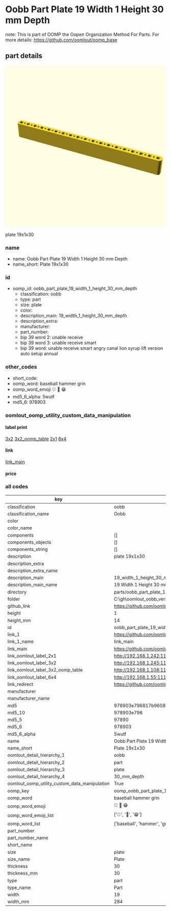# Oobb Part Plate 19 Width 1 Height 30 mm Depth  

note: This is part of OOMP the Oopen Organization Method For Parts. For more details: https://github.com/oomlout/oomp_base

##  part details
  

[![](3dpr.png)](3dpr.png)

plate 19x1x30



### name
* name: Oobb Part Plate 19 Width 1 Height 30 mm Depth
* name_short: Plate 19x1x30 
### id
* oomp_id: oobb_part_plate_19_width_1_height_30_mm_depth
  * classification: oobb
  * type: part
  * size: plate
  * color: 
  * description_main: 19_width_1_height_30_mm_depth
  * description_extra: 
  * manufacturer: 
  * part_number: 
  * bip 39 word 2: unable receive
  * bip 39 word 3: unable receive smart
  * bip 39 word: unable receive smart angry canal lion syrup lift version auto setup annual

### other_codes
* short_code: 
* oomp_word: baseball hammer grin
* oomp_word_emoji :baseball: :hammer: :grin:
* md5_6_alpha: 5wutf
* md5_6: 978903






### oomlout_oomp_utility_custom_data_manipulation
#### label print
[3x2](http://192.168.1.245:1112/?label=oomp%205wutf)
[3x2_oomp_table](http://192.168.1.108:1112/?label=oomp%205wutf)
[2x1](http://192.168.1.242:1112/?label=oomp%205wutf)
[6x4](http://192.168.1.55:1112/?label=oomp%205wutf)    

#### link

[link_main](https://github.com/oomlout/oomlout_oobb_version_4_generated_parts/tree/main/navigation_oomp/oobb/part/plate/19_width_1_height_30_mm_depth/part)                              

#### price







### all codes 
| key | value |  
| --- | --- |  
| classification | oobb |  
| classification_name | Oobb |  
| color |  |  
| color_name |  |  
| components | [] |  
| components_objects | [] |  
| components_string | [] |  
| description | plate 19x1x30 |  
| description_extra |  |  
| description_extra_name |  |  
| description_main | 19_width_1_height_30_mm_depth |  
| description_main_name | 19 Width 1 Height 30 mm Depth |  
| directory | parts/oobb_part_plate_19_width_1_height_30_mm_depth |  
| folder | C:\gh\oomlout_oobb_version_4_generated_parts\parts\oobb_part_plate_19_width_1_height_30_mm_depth |  
| github_link | https://github.com/oomlout/oomlout_oomp_part_src/tree/main/parts/oobb_part_plate_19_width_1_height_30_mm_depth |  
| height | 1 |  
| height_mm | 14 |  
| id | oobb_part_plate_19_width_1_height_30_mm_depth |  
| link_1 | https://github.com/oomlout/oomlout_oobb_version_4_generated_parts/tree/main/navigation_oomp/oobb/part/plate/19_width_1_height_30_mm_depth/part |  
| link_1_name | link_main |  
| link_main | https://github.com/oomlout/oomlout_oobb_version_4_generated_parts/tree/main/navigation_oomp/oobb/part/plate/19_width_1_height_30_mm_depth/part |  
| link_oomlout_label_2x1 | http://192.168.1.242:1112/?label=oomp%205wutf |  
| link_oomlout_label_3x2 | http://192.168.1.245:1112/?label=oomp%205wutf |  
| link_oomlout_label_3x2_oomp_table | http://192.168.1.108:1112/?label=oomp%205wutf |  
| link_oomlout_label_6x4 | http://192.168.1.55:1112/?label=oomp%205wutf |  
| link_redirect | https://github.com/oomlout/oomlout_oobb_version_4_generated_parts/tree/main/parts/oobb_plate_19_01_30 |  
| manufacturer |  |  
| manufacturer_name |  |  
| md5 | 978903e796817b960890808f992ce762 |  
| md5_10 | 978903e796 |  
| md5_5 | 97890 |  
| md5_6 | 978903 |  
| md5_6_alpha | 5wutf |  
| name | Oobb Part Plate 19 Width 1 Height 30 mm Depth |  
| name_short | Plate 19x1x30  |  
| oomlout_detail_hierarchy_1 | oobb |  
| oomlout_detail_hierarchy_2 | part |  
| oomlout_detail_hierarchy_3 | plate |  
| oomlout_detail_hierarchy_4 | 30_mm_depth |  
| oomlout_oomp_utility_custom_data_manipulation | True |  
| oomp_key | oomp_oobb_part_plate_19_width_1_height_30_mm_depth |  
| oomp_word | baseball hammer grin |  
| oomp_word_emoji | :baseball: :hammer: :grin: |  
| oomp_word_emoji_list | [':baseball:', ':hammer:', ':grin:'] |  
| oomp_word_list | ['baseball', 'hammer', 'grin'] |  
| part_number |  |  
| part_number_name |  |  
| short_name |  |  
| size | plate |  
| size_name | Plate |  
| thickness | 30 |  
| thickness_mm | 30 |  
| type | part |  
| type_name | Part |  
| width | 19 |  
| width_mm | 284 |  
